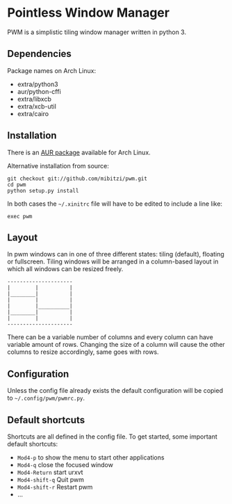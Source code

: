 Pointless Window Manager
========================
PWM is a simplistic tiling window manager written in python 3.

Dependencies
------------
Package names on Arch Linux:
  - extra/python3
  - aur/python-cffi
  - extra/libxcb
  - extra/xcb-util
  - extra/cairo

Installation
------------
There is an [AUR package][aur] available for Arch Linux.

Alternative installation from source:
```
git checkout git://github.com/mibitzi/pwm.git
cd pwm
python setup.py install
```

In both cases the `~/.xinitrc` file will have to be edited to include a line like:
```
exec pwm
```

Layout
------
In pwm windows can in one of three different states: tiling (default), floating or fullscreen.
Tiling windows will be arranged in a column-based layout in which all windows can be resized freely.

```
---------------------
|        |          |
|________|          |
|        |          |
|        |__________|
|________|          |
|        |          |
---------------------
```

There can be a variable number of columns and every column can have variable amount of rows.
Changing the size of a column will cause the other columns to resize accordingly, same goes with rows.

Configuration
-------------
Unless the config file already exists the default configuration will be copied to `~/.config/pwm/pwmrc.py`.

Default shortcuts
-----------------
Shortcuts are all defined in the config file.
To get started, some important default shortcuts:
  - `Mod4-p` to show the menu to start other applications
  - `Mod4-q` close the focused window
  - `Mod4-Return` start urxvt
  - `Mod4-shift-q` Quit pwm
  - `Mod4-shift-r` Restart pwm
  - ...

[aur]: [https://aur.archlinux.org/packages/pwm-git]

